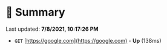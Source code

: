 # 📖 Summary
Last updated: **7/8/2021, 10:17:26 PM**

- `GET` [https://google.com](https://google.com) - **Up** (138ms)
